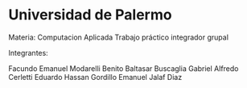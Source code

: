 # Universidad de Palermo
Materia: Computacion Aplicada
Trabajo práctico integrador grupal

Integrantes:

Facundo Emanuel Modarelli
Benito Baltasar Buscaglia
Gabriel Alfredo Cerletti
Eduardo Hassan Gordillo
Emanuel Jalaf Diaz


